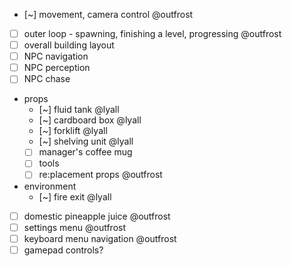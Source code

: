 * [~] movement, camera control @outfrost
* [ ] outer loop - spawning, finishing a level, progressing @outfrost
* [ ] overall building layout
* [ ] NPC navigation
* [ ] NPC perception
* [ ] NPC chase
* props
	* [~] fluid tank @lyall
	* [~] cardboard box @lyall
	* [~] forklift @lyall
	* [~] shelving unit @lyall
	* [ ] manager's coffee mug
	* [ ] tools
	* [ ] re:placement props @outfrost
* environment
	* [~] fire exit @lyall
* [ ] domestic pineapple juice @outfrost
* [ ] settings menu @outfrost
* [ ] keyboard menu navigation @outfrost
* [ ] gamepad controls?
